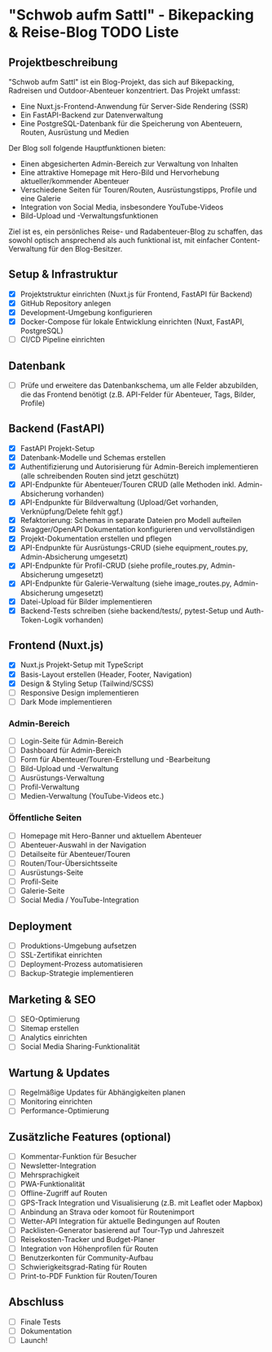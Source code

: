 # "Schwob aufm Sattl" - Bikepacking & Reise-Blog TODO Liste

## Projektbeschreibung
"Schwob aufm Sattl" ist ein Blog-Projekt, das sich auf Bikepacking, Radreisen und Outdoor-Abenteuer konzentriert. Das Projekt umfasst:
- Eine Nuxt.js-Frontend-Anwendung für Server-Side Rendering (SSR)
- Ein FastAPI-Backend zur Datenverwaltung
- Eine PostgreSQL-Datenbank für die Speicherung von Abenteuern, Routen, Ausrüstung und Medien

Der Blog soll folgende Hauptfunktionen bieten:
- Einen abgesicherten Admin-Bereich zur Verwaltung von Inhalten
- Eine attraktive Homepage mit Hero-Bild und Hervorhebung aktueller/kommender Abenteuer
- Verschiedene Seiten für Touren/Routen, Ausrüstungstipps, Profile und eine Galerie
- Integration von Social Media, insbesondere YouTube-Videos
- Bild-Upload und -Verwaltungsfunktionen

Ziel ist es, ein persönliches Reise- und Radabenteuer-Blog zu schaffen, das sowohl optisch ansprechend als auch funktional ist, mit einfacher Content-Verwaltung für den Blog-Besitzer.

## Setup & Infrastruktur
- [x] Projektstruktur einrichten (Nuxt.js für Frontend, FastAPI für Backend)
- [x] GitHub Repository anlegen
- [x] Development-Umgebung konfigurieren
- [x] Docker-Compose für lokale Entwicklung einrichten (Nuxt, FastAPI, PostgreSQL)
- [ ] CI/CD Pipeline einrichten

## Datenbank
- [ ] Prüfe und erweitere das Datenbankschema, um alle Felder abzubilden, die das Frontend benötigt (z.B. API-Felder für Abenteuer, Tags, Bilder, Profile)

## Backend (FastAPI)
- [x] FastAPI Projekt-Setup
- [x] Datenbank-Modelle und Schemas erstellen
- [x] Authentifizierung und Autorisierung für Admin-Bereich implementieren (alle schreibenden Routen sind jetzt geschützt)
- [x] API-Endpunkte für Abenteuer/Touren CRUD (alle Methoden inkl. Admin-Absicherung vorhanden)
- [x] API-Endpunkte für Bildverwaltung (Upload/Get vorhanden, Verknüpfung/Delete fehlt ggf.)
- [x] Refaktorierung: Schemas in separate Dateien pro Modell aufteilen
- [x] Swagger/OpenAPI Dokumentation konfigurieren und vervollständigen
- [x] Projekt-Dokumentation erstellen und pflegen
- [x] API-Endpunkte für Ausrüstungs-CRUD (siehe equipment_routes.py, Admin-Absicherung umgesetzt)
- [x] API-Endpunkte für Profil-CRUD (siehe profile_routes.py, Admin-Absicherung umgesetzt)
- [x] API-Endpunkte für Galerie-Verwaltung (siehe image_routes.py, Admin-Absicherung umgesetzt)
- [x] Datei-Upload für Bilder implementieren
- [x] Backend-Tests schreiben (siehe backend/tests/, pytest-Setup und Auth-Token-Logik vorhanden)

## Frontend (Nuxt.js)
- [x] Nuxt.js Projekt-Setup mit TypeScript
- [x] Basis-Layout erstellen (Header, Footer, Navigation)
- [x] Design & Styling Setup (Tailwind/SCSS)
- [ ] Responsive Design implementieren
- [ ] Dark Mode implementieren

### Admin-Bereich
- [ ] Login-Seite für Admin-Bereich
- [ ] Dashboard für Admin-Bereich
- [ ] Form für Abenteuer/Touren-Erstellung und -Bearbeitung
- [ ] Bild-Upload und -Verwaltung
- [ ] Ausrüstungs-Verwaltung
- [ ] Profil-Verwaltung
- [ ] Medien-Verwaltung (YouTube-Videos etc.)

### Öffentliche Seiten
- [ ] Homepage mit Hero-Banner und aktuellem Abenteuer
- [ ] Abenteuer-Auswahl in der Navigation
- [ ] Detailseite für Abenteuer/Touren
- [ ] Routen/Tour-Übersichtsseite
- [ ] Ausrüstungs-Seite
- [ ] Profil-Seite
- [ ] Galerie-Seite
- [ ] Social Media / YouTube-Integration

## Deployment
- [ ] Produktions-Umgebung aufsetzen
- [ ] SSL-Zertifikat einrichten
- [ ] Deployment-Prozess automatisieren
- [ ] Backup-Strategie implementieren

## Marketing & SEO
- [ ] SEO-Optimierung
- [ ] Sitemap erstellen
- [ ] Analytics einrichten
- [ ] Social Media Sharing-Funktionalität

## Wartung & Updates
- [ ] Regelmäßige Updates für Abhängigkeiten planen
- [ ] Monitoring einrichten
- [ ] Performance-Optimierung

## Zusätzliche Features (optional)
- [ ] Kommentar-Funktion für Besucher
- [ ] Newsletter-Integration
- [ ] Mehrsprachigkeit
- [ ] PWA-Funktionalität
- [ ] Offline-Zugriff auf Routen
- [ ] GPS-Track Integration und Visualisierung (z.B. mit Leaflet oder Mapbox)
- [ ] Anbindung an Strava oder komoot für Routenimport
- [ ] Wetter-API Integration für aktuelle Bedingungen auf Routen
- [ ] Packlisten-Generator basierend auf Tour-Typ und Jahreszeit
- [ ] Reisekosten-Tracker und Budget-Planer
- [ ] Integration von Höhenprofilen für Routen
- [ ] Benutzerkonten für Community-Aufbau
- [ ] Schwierigkeitsgrad-Rating für Routen
- [ ] Print-to-PDF Funktion für Routen/Touren

## Abschluss
- [ ] Finale Tests
- [ ] Dokumentation
- [ ] Launch!
